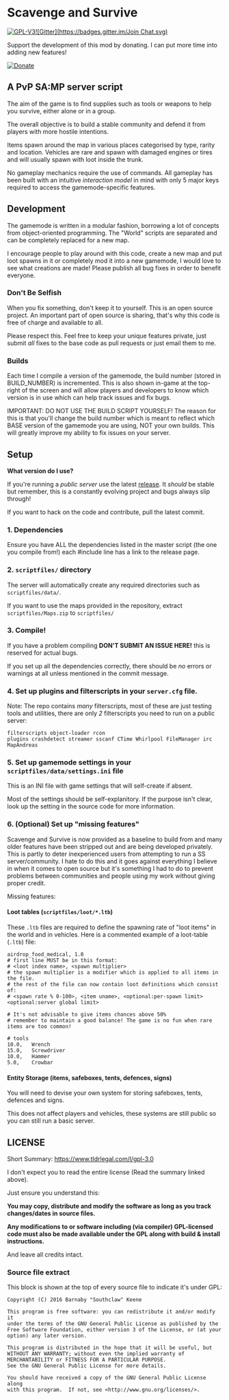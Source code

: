 # Scavenge and Survive
[![GPL-V3](http://www.gnu.org/graphics/gplv3-88x31.png)](http://www.gnu.org/copyleft/gpl.html)[![Gitter](https://badges.gitter.im/Join Chat.svg)](https://gitter.im/Southclaw/ScavengeSurvive?utm_source=badge&utm_medium=badge&utm_campaign=pr-badge&utm_content=badge)

Support the development of this mod by donating. I can put more time into adding new features!

[![Donate](https://www.paypalobjects.com/webstatic/mktg/Logo/pp-logo-200px.png)](https://www.paypal.com/cgi-bin/webscr?cmd=_s-xclick&hosted_button_id=P7H2FNNWLMFW4)


## A PvP SA:MP server script

The aim of the game is to find supplies such as tools or weapons to help you survive, either alone or in a group.

The overall objective is to build a stable community and defend it from players with more hostile intentions.

Items spawn around the map in various places categorised by type, rarity and location. Vehicles are rare and spawn with damaged engines or tires and will usually spawn with loot inside the trunk.

No gameplay mechanics require the use of commands. All gameplay has been built with an intuitive _interaction model_ in mind with only 5 major keys required to access the gamemode-specific features.


## Development

The gamemode is written in a modular fashion, borrowing a lot of concepts from object-oriented programming. The "World" scripts are separated and can be completely replaced for a new map.

I encourage people to play around with this code, create a new map and put loot spawns in it or completely mod it into a new gamemode, I would love to see what creations are made! Please publish all bug fixes in order to benefit everyone.

### Don't Be Selfish

When you fix something, don't keep it to yourself. This is an open source project. An important part of open source is sharing, that's why this code is free of charge and available to all.

Please respect this. Feel free to keep your unique features private, just submit *all* fixes to the base code as pull requests or just email them to me.

### Builds

Each time I compile a version of the gamemode, the build number (stored in BUILD_NUMBER) is incremented. This is also shown in-game at the top-right of the screen and will allow players and developers to know which version is in use which can help track issues and fix bugs.

IMPORTANT: DO NOT USE THE BUILD SCRIPT YOURSELF! The reason for this is that you'll change the build number which is meant to reflect which BASE version of the gamemode you are using, NOT your own builds. This will greatly improve my ability to fix issues on your server.


## Setup

**What version do I use?**

If you're running a *public server* use the latest [release](https://github.com/Southclaw/ScavengeSurvive/releases). It *should* be stable but remember, this is a constantly evolving project and bugs always slip through!

If you want to hack on the code and contribute, pull the latest commit.

### 1. Dependencies

Ensure you have ALL the dependencies listed in the master script (the one you compile from!) each #include line has a link to the release page.

### 2. `scriptfiles/` directory

The server will automatically create any required directories such as `scriptfiles/data/`.

If you want to use the maps provided in the repository, extract `scriptfiles/Maps.zip` to `scriptfiles/`

### 3. Compile!

If you have a problem compiling **DON'T SUBMIT AN ISSUE HERE!** this is reserved for actual bugs.

If you set up all the dependencies correctly, there should be *no* errors or warnings at all unless mentioned in the commit message.

### 4. Set up plugins and filterscripts in your `server.cfg` file.

Note: The repo contains *many* filterscripts, most of these are just testing tools and utilities, there are only *2* filterscripts you need to run on a public server:
```
filterscripts object-loader rcon
plugins crashdetect streamer sscanf CTime Whirlpool FileManager irc MapAndreas
```

### 5. Set up gamemode settings in your `scriptfiles/data/settings.ini` file

This is an INI file with game settings that will self-create if absent.

Most of the settings should be self-explanitory. If the purpose isn't clear, look up the setting in the source code for more information.

### 6. (Optional) Set up "missing features"

Scavenge and Survive is now provided as a baseline to build from and many older features have been stripped out and are being developed privately. This is partly to deter inexperienced users from attempting to run a SS server/community. I hate to do this and it goes against everything I believe in when it comes to open source but it's something I had to do to prevent problems between communities and people using my work without giving proper credit.

Missing features:

#### Loot tables (`scriptfiles/loot/*.ltb`)
These `.ltb` files are required to define the spawning rate of "loot items" in the world and in vehicles.
Here is a commented example of a loot-table (`.ltb`) file:

```
airdrop_food_medical, 1.0
# first line MUST be in this format:
# <loot index name>, <spawn multiplier>
# the spawn multiplier is a modifier which is applied to all items in the file.
# the rest of the file can now contain loot definitions which consist of:
# <spawn rate % 0-100>, <item uname>, <optional:per-spawn limit> <optional:server global limit>

# It's not advisable to give items chances above 50%
# remember to maintain a good balance! The game is no fun when rare items are too common!

# tools
10.0,	Wrench
15.0,	Screwdriver
10.0,	Hammer
5.0,	Crowbar
```

#### Entity Storage (items, safeboxes, tents, defences, signs)

You will need to devise your own system for storing safeboxes, tents, defences and signs.

This does not affect players and vehicles, these systems are still public so you can still run a basic server.


## LICENSE

Short Summary: https://www.tldrlegal.com/l/gpl-3.0

I don't expect you to read the entire license (Read the summary linked above).

Just ensure you understand this:

**You may copy, distribute and modify the software as long as you track changes/dates in source files.**

**Any modifications to or software including (via compiler) GPL-licensed code must also be made available under the GPL along with build & install instructions.**

And leave all credits intact.

### Source file extract

This block is shown at the top of every source file to indicate it's under GPL:

```
Copyright (C) 2016 Barnaby "Southclaw" Keene

This program is free software: you can redistribute it and/or modify it
under the terms of the GNU General Public License as published by the
Free Software Foundation, either version 3 of the License, or (at your
option) any later version.

This program is distributed in the hope that it will be useful, but
WITHOUT ANY WARRANTY; without even the implied warranty of
MERCHANTABILITY or FITNESS FOR A PARTICULAR PURPOSE.
See the GNU General Public License for more details.

You should have received a copy of the GNU General Public License along
with this program.  If not, see <http://www.gnu.org/licenses/>.
```
